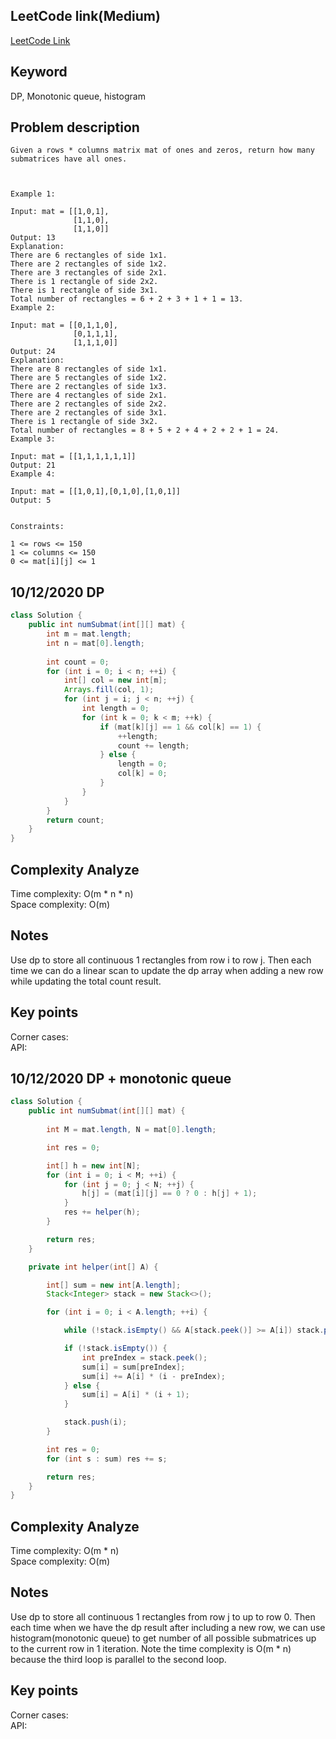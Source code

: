 ## LeetCode link(Medium)
[LeetCode Link](https://leetcode.com/problems/count-submatrices-with-all-ones/)
 
## Keyword
DP, Monotonic queue, histogram

## Problem description
```
Given a rows * columns matrix mat of ones and zeros, return how many submatrices have all ones.

 

Example 1:

Input: mat = [[1,0,1],
              [1,1,0],
              [1,1,0]]
Output: 13
Explanation:
There are 6 rectangles of side 1x1.
There are 2 rectangles of side 1x2.
There are 3 rectangles of side 2x1.
There is 1 rectangle of side 2x2. 
There is 1 rectangle of side 3x1.
Total number of rectangles = 6 + 2 + 3 + 1 + 1 = 13.
Example 2:

Input: mat = [[0,1,1,0],
              [0,1,1,1],
              [1,1,1,0]]
Output: 24
Explanation:
There are 8 rectangles of side 1x1.
There are 5 rectangles of side 1x2.
There are 2 rectangles of side 1x3. 
There are 4 rectangles of side 2x1.
There are 2 rectangles of side 2x2. 
There are 2 rectangles of side 3x1. 
There is 1 rectangle of side 3x2. 
Total number of rectangles = 8 + 5 + 2 + 4 + 2 + 2 + 1 = 24.
Example 3:

Input: mat = [[1,1,1,1,1,1]]
Output: 21
Example 4:

Input: mat = [[1,0,1],[0,1,0],[1,0,1]]
Output: 5
 

Constraints:

1 <= rows <= 150
1 <= columns <= 150
0 <= mat[i][j] <= 1
```
## 10/12/2020 DP
```java
class Solution {
    public int numSubmat(int[][] mat) {
        int m = mat.length;
        int n = mat[0].length;
        
        int count = 0;
        for (int i = 0; i < n; ++i) {
            int[] col = new int[m];
            Arrays.fill(col, 1);
            for (int j = i; j < n; ++j) {
                int length = 0;
                for (int k = 0; k < m; ++k) {
                    if (mat[k][j] == 1 && col[k] == 1) {
                        ++length;
                        count += length;
                    } else {
                        length = 0;
                        col[k] = 0;
                    }
                }
            }
        }
        return count;
    }
}
```

## Complexity Analyze
Time complexity: O(m * n * n)  
Space complexity: O(m)

## Notes
Use dp to store all continuous 1 rectangles from row i to row j. Then each time we can do a linear scan to update the dp array when adding a new row while updating the total count result.  

## Key points
Corner cases:   
API:

## 10/12/2020 DP + monotonic queue
```java
class Solution {
    public int numSubmat(int[][] mat) {
            
        int M = mat.length, N = mat[0].length;

        int res = 0;

        int[] h = new int[N];
        for (int i = 0; i < M; ++i) {
            for (int j = 0; j < N; ++j) {
                h[j] = (mat[i][j] == 0 ? 0 : h[j] + 1);
            }
            res += helper(h);
        }

        return res;
    }

    private int helper(int[] A) {

        int[] sum = new int[A.length];
        Stack<Integer> stack = new Stack<>();

        for (int i = 0; i < A.length; ++i) {

            while (!stack.isEmpty() && A[stack.peek()] >= A[i]) stack.pop();

            if (!stack.isEmpty()) {
                int preIndex = stack.peek();
                sum[i] = sum[preIndex];
                sum[i] += A[i] * (i - preIndex);
            } else {
                sum[i] = A[i] * (i + 1);
            }

            stack.push(i);
        }

        int res = 0;
        for (int s : sum) res += s;

        return res;
    }
}
```

## Complexity Analyze
Time complexity: O(m * n)  
Space complexity: O(m)

## Notes
Use dp to store all continuous 1 rectangles from row j to up to row 0. Then each time when we have the dp result after including a new row, we can use histogram(monotonic queue) to get number of all possible submatrices up to the current row in 1 iteration. Note the time complexity is O(m * n) because the third loop is parallel to the second loop.  

## Key points
Corner cases:   
API: